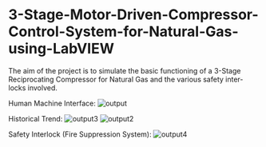 # 3-Stage-Motor-Driven-Compressor-Control-System-for-Natural-Gas-using-LabVIEW

The aim of the project is to simulate the basic functioning of a 3-Stage Reciprocating Compressor for Natural Gas and the various safety inter-locks involved.

Human Machine Interface:
![output](https://cloud.githubusercontent.com/assets/17741974/16179894/4be2bc78-3674-11e6-86c1-c7e5b12c3501.jpg)

Historical Trend:
![output3](https://cloud.githubusercontent.com/assets/17741974/16179900/79038eee-3674-11e6-81e1-40b77d7d7cf8.jpg)
![output2](https://cloud.githubusercontent.com/assets/17741974/16179899/6bc785a0-3674-11e6-9db2-1c17aa35e378.jpg)

Safety Interlock (Fire Suppression System):
![output4](https://cloud.githubusercontent.com/assets/17741974/16179920/2cda0150-3675-11e6-9f72-736fe18515b9.jpg)
